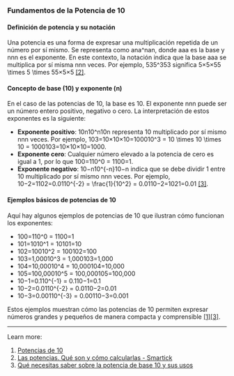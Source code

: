 ### Fundamentos de la Potencia de 10

#### Definición de potencia y su notación

Una potencia es una forma de expresar una multiplicación repetida de un número por sí mismo. Se representa como ana^nan, donde aaa es la base y nnn es el exponente. En este contexto, la notación indica que la base aaa se multiplica por sí misma nnn veces. Por ejemplo, 535^353 significa 5×5×55 \times 5 \times 55×5×5 [[2]](https://www.smartick.es/blog/matematicas/algebra/las-potencias/).

#### Concepto de base (10) y exponente (n)

En el caso de las potencias de 10, la base es 10. El exponente nnn puede ser un número entero positivo, negativo o cero. La interpretación de estos exponentes es la siguiente:

- **Exponente positivo**: 10n10^n10n representa 10 multiplicado por sí mismo nnn veces. Por ejemplo, 103=10×10×10=100010^3 = 10 \times 10 \times 10 = 1000103=10×10×10=1000.
- **Exponente cero**: Cualquier número elevado a la potencia de cero es igual a 1, por lo que 100=110^0 = 1100=1.
- **Exponente negativo**: 10−n10^{-n}10−n indica que se debe dividir 1 entre 10 multiplicado por sí mismo nnn veces. Por ejemplo, 10−2=1102=0.0110^{-2} = \frac{1}{10^2} = 0.0110−2=1021​=0.01 [[3]](https://matematrix.org/potencia-de-base-10/).

#### Ejemplos básicos de potencias de 10

Aquí hay algunos ejemplos de potencias de 10 que ilustran cómo funcionan los exponentes:

- 100=110^0 = 1100=1
- 101=1010^1 = 10101=10
- 102=10010^2 = 100102=100
- 103=1,00010^3 = 1,000103=1,000
- 104=10,00010^4 = 10,000104=10,000
- 105=100,00010^5 = 100,000105=100,000
- 10−1=0.110^{-1} = 0.110−1=0.1
- 10−2=0.0110^{-2} = 0.0110−2=0.01
- 10−3=0.00110^{-3} = 0.00110−3=0.001

Estos ejemplos muestran cómo las potencias de 10 permiten expresar números grandes y pequeños de manera compacta y comprensible [[1]](https://www.varsitytutors.com/hotmath/hotmath_help/spanish/topics/powers-of-10)[[3]](https://matematrix.org/potencia-de-base-10/).

---

Learn more:

1. [Potencias de 10](https://www.varsitytutors.com/hotmath/hotmath_help/spanish/topics/powers-of-10)
2. [Las potencias. Qué son y cómo calcularlas - Smartick](https://www.smartick.es/blog/matematicas/algebra/las-potencias/)
3. [Qué necesitas saber sobre la potencia de base 10 y sus usos](https://matematrix.org/potencia-de-base-10/)